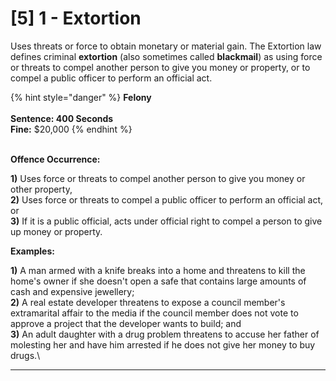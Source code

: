 # \[5] 1 - Extortion

Uses threats or force to obtain monetary or material gain. The Extortion law defines criminal **extortion** (also sometimes called **blackmail**) as using force or threats to compel another person to give you money or property, or to compel a public officer to perform an official act.

{% hint style="danger" %}
**Felony**\
\
**Sentence: 400 Seconds**\
**Fine:** $20,000
{% endhint %}

\
**Offence Occurrence:**&#x20;

**1)** Uses force or threats to compel another person to give you money or other property,\
**2)** Uses force or threats to compel a public officer to perform an official act, or\
**3)** If it is a public official, acts under official right to compel a person to give up money or property.

**Examples:**

**1)** A man armed with a knife breaks into a home and threatens to kill the home's owner if she doesn't open a safe that contains large amounts of cash and expensive jewellery;\
**2)** A real estate developer threatens to expose a council member's extramarital affair to the media if the council member does not vote to approve a project that the developer wants to build; and\
**3)** An adult daughter with a drug problem threatens to accuse her father of molesting her and have him arrested if he does not give her money to buy drugs.\
****
